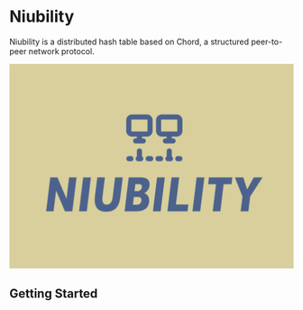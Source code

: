 # Niubility
Niubility is a distributed hash table based on Chord, a structured peer-to-peer network protocol.

![50%](logo.png)

## Getting Started

